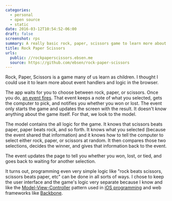 ```yaml
---
categories:
  - personal
  - open source
  - static
date: 2016-03-12T10:54:52-06:00
draft: false
screenshot: rps
summary: A really basic rock, paper, scissors game to learn more about event handlers and logic in the browser
title: Rock Paper Scissors
urls:
  public: //rockpaperscissors.ebsen.me
  source: https://github.com/ebsen/rock-paper-scissors
---
```


Rock, Paper, Scissors is a game many of us learn as children. I thought I could use it to learn more about event handlers and logic in the browser.

The app waits for you to choose between rock, paper, or scissors. Once you do, [an event fires](https://developer.mozilla.org/en-US/docs/Web/Events). That event keeps a note of what you selected, gets the computer to pick, and notifies you whether you won or lost. The event only starts the game and updates the screen with the result. It doesn't know anything about the game itself. For that, we look to the model.

The model contains the all logic for the game. It knows that scissors beats paper, paper beats rock, and so forth. It knows what you selected (because the event shared that information) and it knows how to tell the computer to select either rock, paper, or scissors at random. It then compares those two selections, decides the winner, and gives that information back to the event.

The event updates the page to tell you whether you won, lost, or tied, and goes back to waiting for another selection.

It turns out, programming even very simple logic like "rock beats scissors, scissors beats paper, etc" can be done in all sorts of ways. I chose to keep the user interface and the game's logic very separate because I know and like the [Model-View-Controller](http://en.wikipedia.org/wiki/Model%E2%80%93view%E2%80%93controller) pattern used in [iOS programming](https://developer.apple.com/library/ios/documentation/General/Conceptual/DevPedia-CocoaCore/MVC.html) and web frameworks like [Backbone](http://backbonejs.org/).
